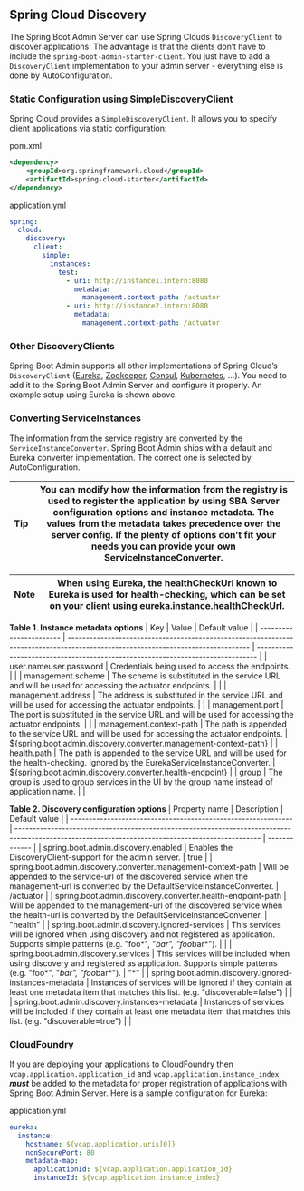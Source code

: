 ## Spring Cloud Discovery

The Spring Boot Admin Server can use Spring Clouds `DiscoveryClient` to discover applications. The advantage is that the clients don’t have to include the `spring-boot-admin-starter-client`. You just have to add a `DiscoveryClient` implementation to your admin server - everything else is done by AutoConfiguration.

### Static Configuration using SimpleDiscoveryClient

Spring Cloud provides a `SimpleDiscoveryClient`. It allows you to specify client applications via static configuration:

pom.xml

```xml
<dependency>
    <groupId>org.springframework.cloud</groupId>
    <artifactId>spring-cloud-starter</artifactId>
</dependency>
```

application.yml

```yml
spring:
  cloud:
    discovery:
      client:
        simple:
          instances:
            test:
              - uri: http://instance1.intern:8080
                metadata:
                  management.context-path: /actuator
              - uri: http://instance2.intern:8080
                metadata:
                  management.context-path: /actuator
```

### Other DiscoveryClients

Spring Boot Admin supports all other implementations of Spring Cloud’s `DiscoveryClient` ([Eureka](https://docs.spring.io/spring-cloud-netflix/docs/current/reference/html/#service-discovery-eureka-clients/), [Zookeeper](https://docs.spring.io/spring-cloud-zookeeper/docs/current/reference/html/#spring-cloud-zookeeper-discovery), [Consul](https://docs.spring.io/spring-cloud-consul/docs/current/reference/html/#spring-cloud-consul-discovery), [Kubernetes](https://docs.spring.io/spring-cloud-kubernetes/docs/current/reference/html/#discoveryclient-for-kubernetes), …​). You need to add it to the Spring Boot Admin Server and configure it properly. An example setup using Eureka is shown above.

### Converting ServiceInstances

The information from the service registry are converted by the `ServiceInstanceConverter`. Spring Boot Admin ships with a default and Eureka converter implementation. The correct one is selected by AutoConfiguration.

| Tip | You can modify how the information from the registry is used to register the application by using SBA Server configuration options and instance metadata. The values from the metadata takes precedence over the server config. If the plenty of options don’t fit your needs you can provide your own ServiceInstanceConverter. |
| --- | -------------------------------------------------------------------------------------------------------------------------------------------------------------------------------------------------------------------------------------------------------------------------------------------------------------------------------- |

| Note | When using Eureka, the healthCheckUrl known to Eureka is used for health-checking, which can be set on your client using eureka.instance.healthCheckUrl. |
| ---- | -------------------------------------------------------------------------------------------------------------------------------------------------------- |

__Table 1\. Instance metadata options__
| Key                     | Value                                                                                                                            | Default value                                                                  |
| ----------------------- | -------------------------------------------------------------------------------------------------------------------------------- | ------------------------------------------------------------------------------ |
| user.nameuser.password  | Credentials being used to access the endpoints.                                                                                  |                                                                                |
| management.scheme       | The scheme is substituted in the service URL and will be used for accessing the actuator endpoints.                              |                                                                                |
| management.address      | The address is substituted in the service URL and will be used for accessing the actuator endpoints.                             |                                                                                |
| management.port         | The port is substituted in the service URL and will be used for accessing the actuator endpoints.                                |                                                                                |
| management.context-path | The path is appended to the service URL and will be used for accessing the actuator endpoints.                                   | &#36;&#123;spring.boot.admin.discovery.converter.management-context-path&#125; |
| health.path             | The path is appended to the service URL and will be used for the health-checking. Ignored by the EurekaServiceInstanceConverter. | &#36;&#123;spring.boot.admin.discovery.converter.health-endpoint&#125;         |
| group                   | The group is used to group services in the UI by the group name instead of application name.                                     |                                                                                |

__Table 2\. Discovery configuration options__
| Property name                                                 | Description                                                                                                                                       | Default value |
| ------------------------------------------------------------- | ------------------------------------------------------------------------------------------------------------------------------------------------- | ------------- |
| spring.boot.admin.discovery.enabled                           | Enables the DiscoveryClient-support for the admin server.                                                                                         | true          |
| spring.boot.admin.discovery.converter.management-context-path | Will be appended to the service-url of the discovered service when the management-url is converted by the DefaultServiceInstanceConverter.        | /actuator     |
| spring.boot.admin.discovery.converter.health-endpoint-path    | Will be appended to the management-url of the discovered service when the health-url is converted by the DefaultServiceInstanceConverter.         | "health"      |
| spring.boot.admin.discovery.ignored-services                  | This services will be ignored when using discovery and not registered as application. Supports simple patterns (e.g. "foo*", "*bar", "foo*bar*"). |               |
| spring.boot.admin.discovery.services                          | This services will be included when using discovery and registered as application. Supports simple patterns (e.g. "foo*", "*bar", "foo*bar*").    | "*"           |
| spring.boot.admin.discovery.ignored-instances-metadata        | Instances of services will be ignored if they contain at least one metadata item that matches this list. (e.g. "discoverable=false")              |               |
| spring.boot.admin.discovery.instances-metadata                | Instances of services will be included if they contain at least one metadata item that matches this list. (e.g. "discoverable=true")              |               |

### CloudFoundry

If you are deploying your applications to CloudFoundry then `vcap.application.application_id` and `vcap.application.instance_index` **_must_** be added to the metadata for proper registration of applications with Spring Boot Admin Server. Here is a sample configuration for Eureka:

application.yml

```yml
eureka:
  instance:
    hostname: ${vcap.application.uris[0]}
    nonSecurePort: 80
    metadata-map:
      applicationId: ${vcap.application.application_id}
      instanceId: ${vcap.application.instance_index}
```